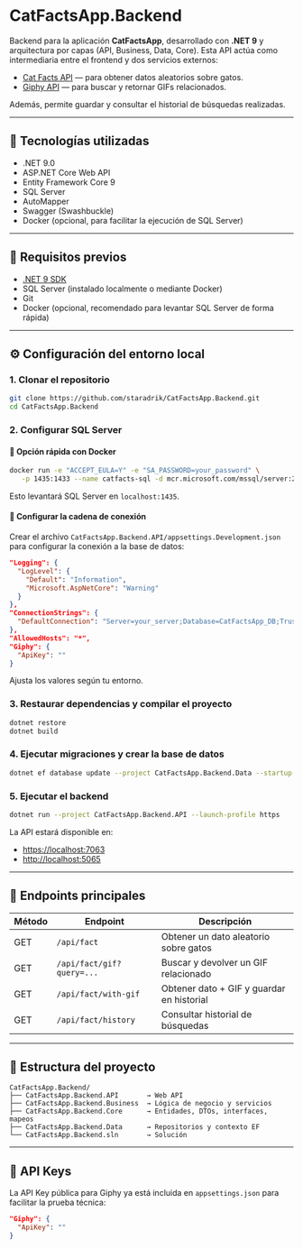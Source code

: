 # CatFactsApp.Backend

Backend para la aplicación **CatFactsApp**, desarrollado con **.NET 9** y arquitectura por capas (API, Business, Data, Core). Esta API actúa como intermediaria entre el frontend y dos servicios externos:

* [Cat Facts API](https://catfact.ninja) — para obtener datos aleatorios sobre gatos.
* [Giphy API](https://developers.giphy.com/) — para buscar y retornar GIFs relacionados.

Además, permite guardar y consultar el historial de búsquedas realizadas.

---

## 🧰 Tecnologías utilizadas

* .NET 9.0
* ASP.NET Core Web API
* Entity Framework Core 9
* SQL Server
* AutoMapper
* Swagger (Swashbuckle)
* Docker (opcional, para facilitar la ejecución de SQL Server)

---

## 🚀 Requisitos previos

* [.NET 9 SDK](https://dotnet.microsoft.com/en-us/download/dotnet/9.0)
* SQL Server (instalado localmente o mediante Docker)
* Git
* Docker (opcional, recomendado para levantar SQL Server de forma rápida)

---

## ⚙️ Configuración del entorno local

### 1. Clonar el repositorio

```bash
git clone https://github.com/staradrik/CatFactsApp.Backend.git
cd CatFactsApp.Backend
```

### 2. Configurar SQL Server

#### 🐳 Opción rápida con Docker

```bash
docker run -e "ACCEPT_EULA=Y" -e "SA_PASSWORD=your_password" \
   -p 1435:1433 --name catfacts-sql -d mcr.microsoft.com/mssql/server:2022-latest
```

Esto levantará SQL Server en `localhost:1435`.

#### 🔧 Configurar la cadena de conexión

Crear el archivo `CatFactsApp.Backend.API/appsettings.Development.json` para configurar la conexión a la base de datos:

```json
"Logging": {
  "LogLevel": {
    "Default": "Information",
    "Microsoft.AspNetCore": "Warning"
  }
},
"ConnectionStrings": {
  "DefaultConnection": "Server=your_server;Database=CatFactsApp_DB;TrustServerCertificate=True;User Id=your_user;Password=your_password;"
},
"AllowedHosts": "*",
"Giphy": {
  "ApiKey": ""
}
```

Ajusta los valores según tu entorno.

### 3. Restaurar dependencias y compilar el proyecto

```bash
dotnet restore
dotnet build
```

### 4. Ejecutar migraciones y crear la base de datos

```bash
dotnet ef database update --project CatFactsApp.Backend.Data --startup-project CatFactsApp.Backend.API
```

### 5. Ejecutar el backend

```bash
dotnet run --project CatFactsApp.Backend.API --launch-profile https
```

La API estará disponible en:

* [https://localhost:7063](https://localhost:7063)
* [http://localhost:5065](http://localhost:5065)

---

## 📡 Endpoints principales

| Método | Endpoint                  | Descripción                               |
| ------ | ------------------------- | ----------------------------------------- |
| GET    | `/api/fact`               | Obtener un dato aleatorio sobre gatos     |
| GET    | `/api/fact/gif?query=...` | Buscar y devolver un GIF relacionado      |
| GET    | `/api/fact/with-gif`      | Obtener dato + GIF y guardar en historial |
| GET    | `/api/fact/history`       | Consultar historial de búsquedas          |

---

## 📁 Estructura del proyecto

```
CatFactsApp.Backend/
├── CatFactsApp.Backend.API       → Web API
├── CatFactsApp.Backend.Business  → Lógica de negocio y servicios
├── CatFactsApp.Backend.Core      → Entidades, DTOs, interfaces, mapeos
├── CatFactsApp.Backend.Data      → Repositorios y contexto EF
└── CatFactsApp.Backend.sln       → Solución
```

---

## 🔐 API Keys

La API Key pública para Giphy ya está incluida en `appsettings.json` para facilitar la prueba técnica:

```json
"Giphy": {
  "ApiKey": ""
}
```

